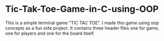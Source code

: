 # Tic-Tak-Toe-Game-in-C-using-OOP
This is a simple terminal game "TIC TAC TOE". I made this game using oop concepts as a fun side project. It contains three header files one for game, one for players and one for the board itself.
